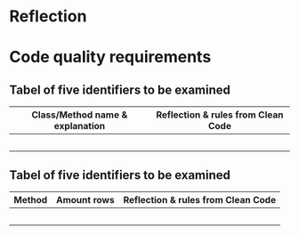 # Reflection

# Code quality requirements

## Tabel of five identifiers to be examined

| Class/Method name & explanation | Reflection & rules from Clean Code |
| ----------- | ----------- |
|    |     |
|    |     |
|    |     |
|    |     |
|    |     |


## Tabel of five identifiers to be examined

| Method | Amount rows | Reflection & rules from Clean Code|
| ----------- | ----------- | ----------- |
|    |     |     |
|    |     |     |
|    |     |     |
|    |     |     |
|    |     |     |


